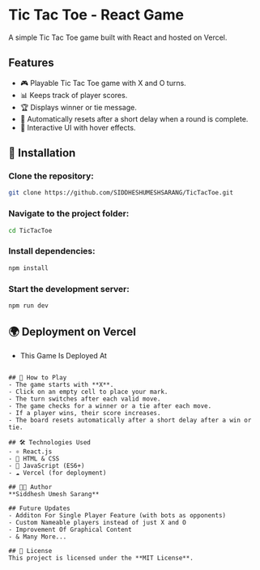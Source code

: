 # Tic Tac Toe - React Game

A simple Tic Tac Toe game built with React and hosted on Vercel.

## Features
- 🎮 Playable Tic Tac Toe game with X and O turns.
- 📊 Keeps track of player scores.
- 🏆 Displays winner or tie message.
- 🔄 Automatically resets after a short delay when a round is complete.
- 🎨 Interactive UI with hover effects.

## 🚀 Installation
### Clone the repository:
```sh
git clone https://github.com/SIDDHESHUMESHSARANG/TicTacToe.git
```

### Navigate to the project folder:
```sh
cd TicTacToe
```

### Install dependencies:
```sh
npm install
```

### Start the development server:
```sh
npm run dev
```

## 🌍 Deployment on Vercel
- This Game Is Deployed At 
```tictactoe8.vercel.app

## 🎲 How to Play
- The game starts with **X**.
- Click on an empty cell to place your mark.
- The turn switches after each valid move.
- The game checks for a winner or a tie after each move.
- If a player wins, their score increases.
- The board resets automatically after a short delay after a win or tie.

## 🛠 Technologies Used
- ⚛️ React.js
- 🎨 HTML & CSS
- 📝 JavaScript (ES6+)
- ☁️ Vercel (for deployment)

## 👨‍💻 Author
**Siddhesh Umesh Sarang**

## Future Updates
- Additon For Single Player Feature (with bots as opponents)
- Custom Nameable players instead of just X and O
- Improvement Of Graphical Content
- & Many More...

## 📜 License
This project is licensed under the **MIT License**.

